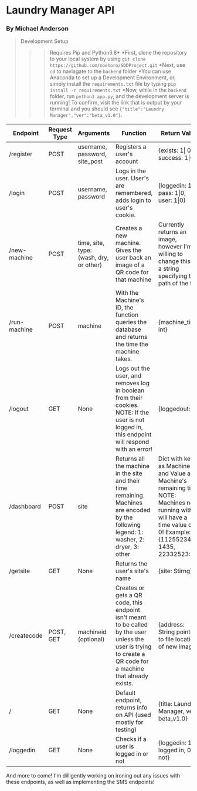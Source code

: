 # Laundry Manager API #
### By Michael Anderson ###

> Development Setup
>>> Requires Pip and Python3.8+
>> *First, clone the repository to your local system by using `git clone https://github.com/noehoro/SDDProject.git`
>> *Next, use `cd` to naviagate to the `backend` folder
>> *You can use Anaconda to set up a Development Environment, or, simply install the `requirements.txt` file by typing `pip install -r requirements.txt`
>> *Now, while in the `backend` folder, run `python3 app.py`, and the development server is running! To confirm, visit the link that is output by your terminal and you should see `{"title":"Laundry Manager","ver":"beta_v1.0"}`.

 Endpoint   |  Request Type  |  Arguments  |  Function  | Return Value
 ---------- | -------------- | ----------- | ---------- | ------------
 /register | POST | username, password, site_post | Registers a user's account | {exists: 1\| 0, success: 1\|0}
 /login | POST | username, password | Logs in the user. User's are remembered, adds login to user's cookie. | {loggedin: 1\|0, pass: 1\|0, user: 1\|0}
 /new-machine | POST | time, site, type:(wash, dry, or other) | Creates a new machine. Gives the user back an image of a QR code for that machine | Currently returns an image, however I'm willing to change this to a string specifying the path of the file.
/run-machine | POST | machine | With the Machine's ID, the function queries the database and returns the time the machine takes. | {machine_time: int}
/logout | GET | None | Logs out the user, and removes log in boolean from their cookies. NOTE: If the user is not logged in, this endpoint will respond with an error! | {loggedout:1}
/dashboard | POST | site | Returns all the machine in the site and their time remaining. Machines are encoded by the following legend: 1: washer, 2: dryer, 3: other | Dict with keys as Machine ID and Value as Machine's remaining time NOTE: Machines not running with will have a time value of 0! Example: {11255234: 1435, 22332523: 0}.
/getsite | GET | None | Returns the user's site's name | {site: Stirng}
/createcode | POST, GET | machineid (optional) | Creates or gets a QR code, this endpoint isn't meant to be called by the user unless the user is trying to create a QR code for a machine that already exists. | {address: String pointing to file location of new image} 
/ | GET | None | Default endpoint, returns info on API (used mostly for testing) | {title: Laundry Manager, ver: beta_v1.0}
/loggedin | GET | None | Checks if a user is logged in or not | {loggedin: 1 if logged in, 0 if not}


And more to come! I'm dilligently working on ironing out any issues with these endpoints, as well as implementing the SMS endpoints!
